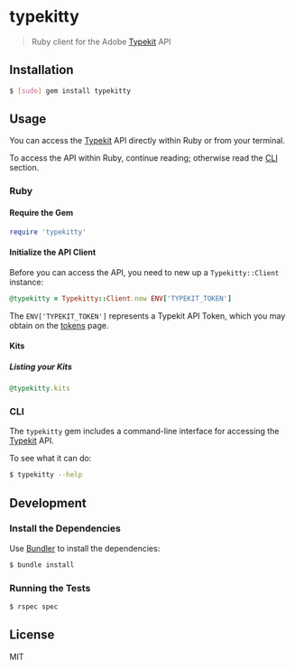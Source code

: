 # typekitty

> Ruby client for the Adobe [Typekit] API

## Installation

```sh
$ [sudo] gem install typekitty
```

## Usage

You can access the [Typekit] API directly within Ruby or from your terminal.

To access the API within Ruby, continue reading; otherwise read the [CLI]
section.

### Ruby

#### Require the Gem

```ruby
require 'typekitty'
```

#### Initialize the API Client

Before you can access the API, you need to new up a `Typekitty::Client`
instance:

```ruby
@typekitty = Typekitty::Client.new ENV['TYPEKIT_TOKEN']
```

The `ENV['TYPEKIT_TOKEN']` represents a Typekit API Token, which you may obtain
on the [tokens] page.

#### Kits

##### Listing your Kits

```ruby
@typekitty.kits
```

### CLI

The `typekitty` gem includes a command-line interface for accessing the [Typekit]
API.

To see what it can do:

```sh
$ typekitty --help
```

## Development

### Install the Dependencies

Use [Bundler] to install the dependencies:

```sh
$ bundle install
```

### Running the Tests

```sh
$ rspec spec
```

## License

MIT

[Typekit]: http://typekit.com
[CLI]: #cli
[Bundler]: http://bundler.io
[tokens]: https://typekit.com/account/tokens
